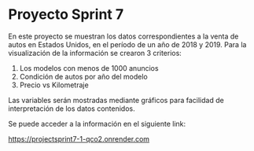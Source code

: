 # Proyecto Sprint 7

En este proyecto se muestran los datos correspondientes a la venta de autos en Estados Unidos, en el período de un año de 2018 y 2019.
Para la visualización de la información se crearon 3 criterios:
1. Los modelos con menos de 1000 anuncios
2. Condición de autos por año del modelo
3. Precio vs Kilometraje

Las variables serán mostradas mediante gráficos para facilidad de interpretación de los datos contenidos.

Se puede acceder a la información en el siguiente link:

https://projectsprint7-1-qco2.onrender.com
